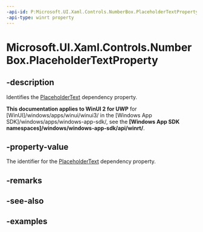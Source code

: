 ```yaml
---
-api-id: P:Microsoft.UI.Xaml.Controls.NumberBox.PlaceholderTextProperty
-api-type: winrt property
---
```


# Microsoft.UI.Xaml.Controls.NumberBox.PlaceholderTextProperty

<!--
public static Windows.UI.Xaml.DependencyProperty PlaceholderTextProperty { get; }
-->

## -description

Identifies the [PlaceholderText](numberbox_placeholdertext.md) dependency property.

**This documentation applies to WinUI 2 for UWP** for [WinUI]/windows/apps/winui/winui3/ in the [Windows App SDK]/windows/apps/windows-app-sdk/, see the **[Windows App SDK namespaces]/windows/windows-app-sdk/api/winrt/**.

## -property-value

The identifier for the [PlaceholderText](numberbox_placeholdertext.md) dependency property.

## -remarks

## -see-also

## -examples

